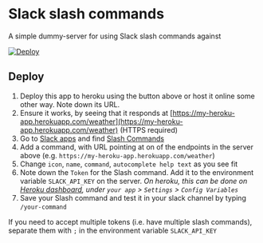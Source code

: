 # Slack slash commands

A simple dummy-server for using Slack slash commands against

[![Deploy](https://www.herokucdn.com/deploy/button.svg)](https://heroku.com/deploy)

## Deploy
1. Deploy this app to heroku using the button above or host it online some other way. Note down its URL.
2. Ensure it works, by seeing that it responds at [https://my-heroku-app.herokuapp.com/weather](https://my-heroku-app.herokuapp.com/weather) (HTTPS required)
3. Go to [Slack apps](https://slack.com/apps) and find [Slash Commands](https://slack.com/apps/A0F82E8CA-slash-commands)
4. Add a command, with URL pointing at on of the endpoints in the server above (e.g. ```https://my-heroku-app.herokuapp.com/weather```)
5. Change ```icon```, ```name```, ```command```, ```autocomplete help text``` as you see fit
6. Note down the ```Token``` for the Slash command. Add it to the environment variable ```SLACK_API_KEY``` on the server. *On heroku, this can be done on [Heroku dashboard](https://dashboard.heroku.com/), under ```your app``` > ```Settings``` > ```Config Variables```*
7. Save your Slash command and test it in your slack channel by typing ```/your-command```

If you need to accept multiple tokens (i.e. have multiple slash commands), separate them with ```;``` in the environment variable ```SLACK_API_KEY```